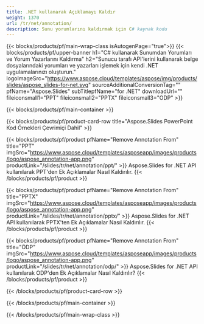 ```yaml
---
title: .NET kullanarak Açıklamayı Kaldır
weight: 1370
url: /tr/net/annotation/
description: Sunu yorumlarını kaldırmak için C# kaynak kodu
---
```


{{< blocks/products/pf/main-wrap-class isAutogenPage="true">}}
{{< blocks/products/pf/upper-banner h1="C# kullanarak Sunumdan Yorumları ve Yorum Yazarlarını Kaldırma" h2="Sunucu tarafı API'lerini kullanarak belge dosyalarındaki yorumları ve yazarları işlemek için kendi .NET uygulamalarınızı oluşturun." logoImageSrc="https://www.aspose.cloud/templates/aspose/img/products/slides/aspose_slides-for-net.svg" sourceAdditionalConversionTag="" pfName="Aspose.Slides" subTitlepfName="for .NET" downloadUrl="" fileiconsmall1="PPT" fileiconsmall2="PPTX" fileiconsmall3="ODP" >}}

{{< blocks/products/pf/main-container >}}

{{< blocks/products/pf/product-card-row title="Aspose.Slides PowerPoint Kod Örnekleri Çevrimiçi Dahil" >}}

{{< blocks/products/pf/product pfName="Remove Annotation From" title="PPT" imgSrc="https://www.aspose.cloud/templates/asposeapp/images/products/logo/aspose_annotation-app.png" productLink="/slides/tr/net/annotation/ppt/" >}}
Aspose.Slides for .NET API kullanılarak PPT'den Ek Açıklamalar Nasıl Kaldırılır.
{{< /blocks/products/pf/product >}}

{{< blocks/products/pf/product pfName="Remove Annotation From" title="PPTX" imgSrc="https://www.aspose.cloud/templates/asposeapp/images/products/logo/aspose_annotation-app.png" productLink="/slides/tr/net/annotation/pptx/" >}}
Aspose.Slides for .NET API kullanılarak PPTX'ten Ek Açıklamalar Nasıl Kaldırılır.
{{< /blocks/products/pf/product >}}

{{< blocks/products/pf/product pfName="Remove Annotation From" title="ÖDP" imgSrc="https://www.aspose.cloud/templates/asposeapp/images/products/logo/aspose_annotation-app.png" productLink="/slides/tr/net/annotation/odp/" >}}
Aspose.Slides for .NET API kullanılarak ODP'den Ek Açıklamalar Nasıl Kaldırılır?
{{< /blocks/products/pf/product >}}

{{< /blocks/products/pf/product-card-row >}}

{{< /blocks/products/pf/main-container >}}
    
{{< /blocks/products/pf/main-wrap-class >}}